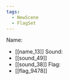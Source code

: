 ```yaml
---
tags:
  - NewScene
  - FlagSet
---
```

Name:
- [[name_13]]
Sound:
- [[sound_49]]
- [[sound_38]]
Flag:
- [[flag_9478]]
